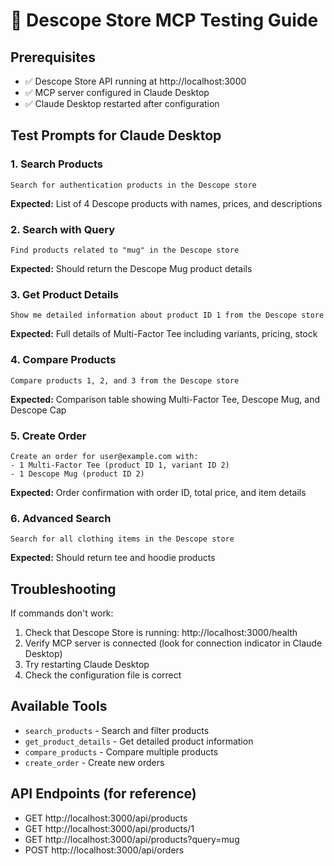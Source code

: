 # 🧪 Descope Store MCP Testing Guide

## Prerequisites
- ✅ Descope Store API running at http://localhost:3000
- ✅ MCP server configured in Claude Desktop
- ✅ Claude Desktop restarted after configuration

## Test Prompts for Claude Desktop

### 1. **Search Products**
```
Search for authentication products in the Descope store
```
**Expected:** List of 4 Descope products with names, prices, and descriptions

### 2. **Search with Query**
```
Find products related to "mug" in the Descope store
```
**Expected:** Should return the Descope Mug product details

### 3. **Get Product Details**
```
Show me detailed information about product ID 1 from the Descope store
```
**Expected:** Full details of Multi-Factor Tee including variants, pricing, stock

### 4. **Compare Products**
```
Compare products 1, 2, and 3 from the Descope store
```
**Expected:** Comparison table showing Multi-Factor Tee, Descope Mug, and Descope Cap

### 5. **Create Order**
```
Create an order for user@example.com with:
- 1 Multi-Factor Tee (product ID 1, variant ID 2)  
- 1 Descope Mug (product ID 2)
```
**Expected:** Order confirmation with order ID, total price, and item details

### 6. **Advanced Search**
```
Search for all clothing items in the Descope store
```
**Expected:** Should return tee and hoodie products

## Troubleshooting

If commands don't work:
1. Check that Descope Store is running: http://localhost:3000/health
2. Verify MCP server is connected (look for connection indicator in Claude Desktop)
3. Try restarting Claude Desktop
4. Check the configuration file is correct

## Available Tools
- `search_products` - Search and filter products
- `get_product_details` - Get detailed product information  
- `compare_products` - Compare multiple products
- `create_order` - Create new orders

## API Endpoints (for reference)
- GET http://localhost:3000/api/products
- GET http://localhost:3000/api/products/1
- GET http://localhost:3000/api/products?query=mug
- POST http://localhost:3000/api/orders